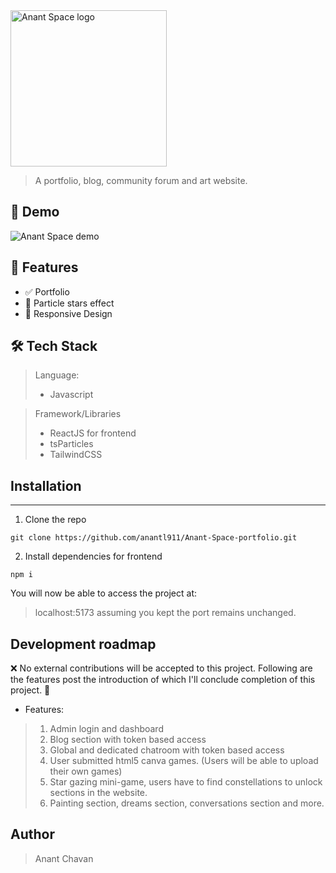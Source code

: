 <img src="https://i.postimg.cc/WTPyKmD0/anant-space-logo.png" alt="Anant Space logo" width="250"/>

> A portfolio, blog, community forum and art website.

## 📸 Demo

![Anant Space demo](https://iili.io/Fe8yN0x.gif)

## 🚀 Features

- ✅ Portfolio
- 📝 Particle stars effect
- 📱 Responsive Design

## 🛠️ Tech Stack

>Language:
> - Javascript

> Framework/Libraries
>  - ReactJS for frontend
>  - tsParticles
>  - TailwindCSS

## Installation

___

1. Clone the repo
```
git clone https://github.com/anantl911/Anant-Space-portfolio.git
```
2. Install dependencies for frontend
```
npm i
```

You will now be able to access the project at:
> localhost:5173 
>  assuming you kept the port remains unchanged.


## Development roadmap

❌ No external contributions will be accepted to this project. Following are the features post the introduction of which I'll conclude completion of this project. 🤝

- Features:
> 1. Admin login and dashboard
> 2. Blog section with token based access
> 3. Global and dedicated chatroom with token based access
> 4. User submitted html5 canva games. (Users will be able to upload their own games)
> 5. Star gazing mini-game, users have to find constellations to unlock sections in the website.
> 6. Painting section, dreams section, conversations section and more.

## Author

> Anant Chavan
